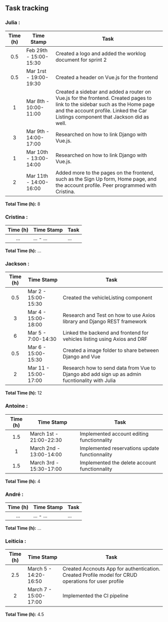 ## Task tracking

### Julia :

| Time (h) | Time Stamp            | Task                                                                                                                          |
| :------: | ----------------------|------------------------------------------------------------------------------------------------------------------------------ |
|    0.5   | Feb 29th - 15:00-15:30 |Created a logo and added the worklog document for sprint 2|
|    0.5   | Mar 1rst - 19:00-19:30 |Created a header on Vue.js for the frontend|
|    1   | Mar 8th - 10:00-11:00 |Created a sidebar and added a router on Vue.js for the frontend. Created pages to link to the sidebar such as the Home page and the account profile. Linked the Car Listings component that Jackson did as well.|
|    3   | Mar 9th - 14:00-17:00 |Researched on how to link Django with Vue.js.|
|    1   | Mar 10th - 13:00-14:00 |Researched on how to link Django with Vue.js.|
|    2   | Mar 11th - 14:00-16:00 |Added more to the pages on the frontend, such as the Sign Up form, Home page, and the account profile. Peer programmed with Cristina.|



**Total Time (h):** 8

### Cristina :

| Time (h) | Time Stamp            | Task                                                                                                                          |
| :------: | ----------------------|------------------------------------------------------------------------------------------------------------------------------ |
|    ...     | ... - ... |...|

**Total Time (h):** ...

### Jackson :

| Time (h) | Time Stamp            | Task                                                                                                                          |
| :------: | ----------------------|------------------------------------------------------------------------------------------------------------------------------ |
|    0.5   | Mar   2 - 15:00-15:30 |Created the vehicleListing component                                                                                           |
|    3     | Mar   4 - 15:00-18:00 |Research and Test on how to use Axios library and Django REST framework                                                        |
|    6     | Mar   5 - 7:00-14:30  |Linked the backend and frontend for vehicles listing using Axios and DRF                                                       |
|    0.5   | Mar   6 - 15:00-15:30 |Created a image folder to share between Django and Vue                                                                         |
|    2     | Mar   11 - 15:00-17:00|Research how to send data from Vue to Django abd add sign up as admin fucntionality with Julia    

**Total Time (h):** 12
 
### Antoine :

| Time (h) | Time Stamp            | Task                                                                                                                          |
| :------: |-----------------------|-------------------------------------------------------------------------------------------------------------------------------|  
|    1.5   | March 1st - 21:00-22:30| Implemented account editing functionnality|
|    1     | March 2nd - 13:00-14:00| Implemented reservations update functionnality|
|    1.5   | March 3rd - 15:30-17:00 | Implemented the delete account functionnality|


**Total Time (h):** 4               

### André :

| Time (h) | Time Stamp            | Task                                                                                                                          |
| :------: | ----------------------|------------------------------------------------------------------------------------------------------------------------------ |
|    ...     | ... - ... |...|

**Total Time (h):** ...

### Leiticia :

| Time (h) | Time Stamp            | Task                                                                                                                          |
| :------: | ----------------------|------------------------------------------------------------------------------------------------------------------------------ |
|    2.5   | March 5 - 14:20-16:50 |Created Accnouts App for authentication. Created Profile model for CRUD operations for user profile|
|    2     | March 7 - 15:00-17:00 |Implemented the CI pipeline | 

**Total Time (h):** 4.5
